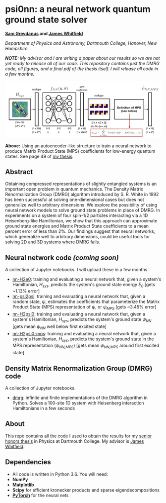 psi0nn: a neural network quantum ground state solver
=======
**[Sam Greydanus](https://greydanus.github.io/about.html) and [James Whitfield](http://www.jdwhitfield.com/)**

_Department of Physics and Astronomy, Dartmouth College, Hanover, New Hampshire_

_**NOTE:** My advisor and I are writing a paper about our results so we are not yet ready to release all of our code. This repository contains just the DMRG code, all figures, and a final pdf of the thesis itself. I will release all code in a few months._

![schema](static/H2psi0-mps-schema.png)

**Above:** Using an autoencoder-like structure to train a neural network to produce Matrix Product State (MPS) coefficients for low-energy quantum states. See page 49 of [my thesis](static/greydanus-dartmouth-thesis.pdf).


Abstract
--------
Obtaining compressed representations of slightly entangled systems is an important open problem in quantum mechanics. The Density Matrix Renormalization Group (DMRG) algorithm introduced by S. R. White in 1992 has been successful at solving one-dimensional cases but does not generalize well to arbitrary dimensions. We explore the possibility of using neural network models to solve ground state problems in place of DMRG. In experiments on a system of four spin-1/2 particles interacting via a 1D Heisenberg-like Hamiltonian, we show that this approach can approximate ground state energies and Matrix Product State coefficients to a mean percent error of less than 2%. Our findings suggest that neural networks, which generalize well to arbitrary dimensions, could be useful tools for solving 2D and 3D systems where DMRG fails.

Neural network code _(coming soon)_
--------
A collection of Jupyter notebooks. I will upload these in a few months.

* [nn-H2e0](https://nbviewer.jupyter.org/github/greydanus/psi0nn/blob/master/nn-H2e0.ipynb): training and evaluating a neural network that, given a system's Hamiltonian, _H<sub>sys</sub>_, predicts the system's ground state energy _E<sub>0</sub>_ [gets ~1.13% error]
* [nn-psi2psi](https://nbviewer.jupyter.org/github/greydanus/psi0nn/blob/master/nn-psi2psi.ipynb): training and evaluating a neural network that, given a random state, _ψ_, estimates the coefficients that parameterize the Matrix Product State (MPS) representation of _ψ_, or _ψ<sub>MPS<sub>_ [gets ~3.45% error]
* [nn-H2psi0](https://nbviewer.jupyter.org/github/greydanus/psi0nn/blob/master/nn-H2psi0.ipynb): training and evaluating a neural network that, given a system's Hamiltonian, _H<sub>sys</sub>_, predicts the system's ground state _ψ<sub>NN<sub>_ [gets mean _ψ<sub>NN<sub>_ well below first excited state]
* [nn-H2psi0-mps](https://nbviewer.jupyter.org/github/greydanus/psi0nn/blob/master/nn-H2psi0-mps.ipynb): training and evaluating a neural network that, given a system's Hamiltonian, _H<sub>sys</sub>_, predicts the system's ground state in the MPS representation (_ψ<sub>NN,MPS<sub>_) [gets mean _ψ<sub>NN,MPS<sub>_ around first excited state]

Density Matrix Renormalization Group (DMRG) code
--------
A collection of Jupyter notebooks.

* [dmrg](https://nbviewer.jupyter.org/github/greydanus/psi0nn/blob/master/dmrg.ipynb): infinite and finite implementations of the DMRG algorithm in Python. Solves a 100-site 1D system with Heisenberg interaction Hamiltonians in a few seconds

About
--------
This repo contains all the code I used to obtain the results for my [senior honors thesis](static/greydanus-dartmouth-thesis.pdf) in Physics at Dartmouth College. My advisor is [James Whitfield](http://www.jdwhitfield.com/).

Dependencies
--------
* All code is written in Python 3.6. You will need:
 * **NumPy**
 * **Matplotlib**
 * **Scipy** for efficient kronecker products and sparse eigendecompositions
 * **[PyTorch](http://pytorch.org/)** for the neural nets
